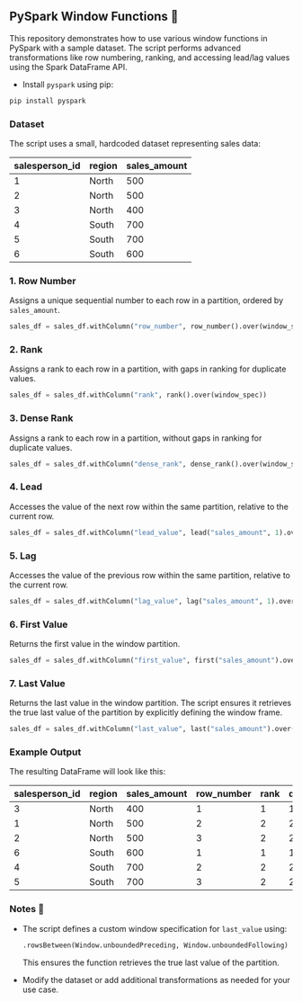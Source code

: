 ## PySpark Window Functions 🎯

This repository demonstrates how to use various window functions in PySpark with a sample dataset. The script performs advanced transformations like row numbering, ranking, and accessing lead/lag values using the Spark DataFrame API.

- Install `pyspark` using pip:
```bash
pip install pyspark
```

### Dataset
The script uses a small, hardcoded dataset representing sales data:

| salesperson_id | region | sales_amount |
|----------------|--------|--------------|
| 1              | North  | 500          |
| 2              | North  | 500          |
| 3              | North  | 400          |
| 4              | South  | 700          |
| 5              | South  | 700          |
| 6              | South  | 600          |


### 1. **Row Number**
Assigns a unique sequential number to each row in a partition, ordered by `sales_amount`.
```python
sales_df = sales_df.withColumn("row_number", row_number().over(window_spec))
```


### 2. **Rank**
Assigns a rank to each row in a partition, with gaps in ranking for duplicate values.
```python
sales_df = sales_df.withColumn("rank", rank().over(window_spec))
```

### 3. **Dense Rank**
Assigns a rank to each row in a partition, without gaps in ranking for duplicate values.
```python
sales_df = sales_df.withColumn("dense_rank", dense_rank().over(window_spec))
```

### 4. **Lead**
Accesses the value of the next row within the same partition, relative to the current row.
```python
sales_df = sales_df.withColumn("lead_value", lead("sales_amount", 1).over(window_spec))
```

### 5. **Lag**
Accesses the value of the previous row within the same partition, relative to the current row.
```python
sales_df = sales_df.withColumn("lag_value", lag("sales_amount", 1).over(window_spec))
```

### 6. **First Value**
Returns the first value in the window partition.
```python
sales_df = sales_df.withColumn("first_value", first("sales_amount").over(window_spec))
```

### 7. **Last Value**
Returns the last value in the window partition. The script ensures it retrieves the true last value of the partition by explicitly defining the window frame.
```python
sales_df = sales_df.withColumn("last_value", last("sales_amount").over(window_spec_full))
```

### Example Output

The resulting DataFrame will look like this:

| salesperson_id | region | sales_amount | row_number | rank | dense_rank | lead_value | lag_value | first_value | last_value |
|----------------|--------|--------------|------------|------|------------|------------|-----------|-------------|------------|
| 3              | North  | 400          | 1          | 1    | 1          | 500        | null      | 400         | 500        |
| 1              | North  | 500          | 2          | 2    | 2          | 500        | 400       | 400         | 500        |
| 2              | North  | 500          | 3          | 2    | 2          | null       | 500       | 400         | 500        |
| 6              | South  | 600          | 1          | 1    | 1          | 700        | null      | 600         | 700        |
| 4              | South  | 700          | 2          | 2    | 2          | 700        | 600       | 600         | 700        |
| 5              | South  | 700          | 3          | 2    | 2          | null       | 700       | 600         | 700        |

### Notes 🔑
- The script defines a custom window specification for `last_value` using:
  ```python
  .rowsBetween(Window.unboundedPreceding, Window.unboundedFollowing)
  ```
  This ensures the function retrieves the true last value of the partition.

- Modify the dataset or add additional transformations as needed for your use case.
